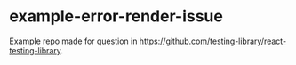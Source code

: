 # example-error-render-issue
Example repo made for question in https://github.com/testing-library/react-testing-library.
